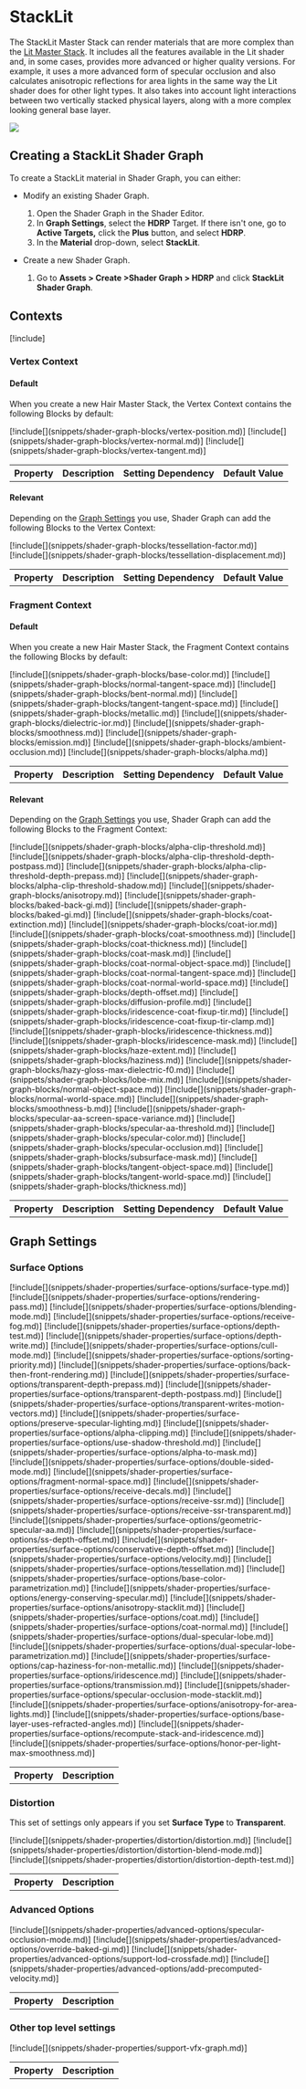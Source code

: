 # StackLit

The StackLit Master Stack can render materials that are more complex than the [Lit Master Stack](master-stack-lit.md). It includes all the features available in the Lit shader and, in some cases, provides more advanced or higher quality versions. For example, it uses a more advanced form of specular occlusion and also calculates anisotropic reflections for area lights in the same way the Lit shader does for other light types. It also takes into account light interactions between two vertically stacked physical layers, along with a more complex looking general base layer.

![](Images/HDRPFeatures-StackLitShader.png)

## Creating a StackLit Shader Graph

To create a StackLit material in Shader Graph, you can either:

* Modify an existing Shader Graph.
    1. Open the Shader Graph in the Shader Editor.
    2. In **Graph Settings**, select the **HDRP** Target. If there isn't one, go to **Active Targets,** click the **Plus** button, and select **HDRP**.
    3. In the **Material** drop-down, select **StackLit**.

* Create a new Shader Graph.
    1. Go to **Assets > Create >Shader Graph > HDRP** and click **StackLit Shader Graph**.

## Contexts

[!include[](snippets/master-stacks-contexts-intro.md)]

### Vertex Context

#### Default

When you create a new Hair Master Stack, the Vertex Context contains the following Blocks by default:
<table>
<tr>
<th>Property</th>
<th>Description</th>
<th>Setting Dependency</th>
<th>Default Value</th>
</tr>
[!include[](snippets/shader-graph-blocks/vertex-position.md)]
[!include[](snippets/shader-graph-blocks/vertex-normal.md)]
[!include[](snippets/shader-graph-blocks/vertex-tangent.md)]
</table>

#### Relevant

Depending on the [Graph Settings](#graph-settings) you use, Shader Graph can add the following Blocks to the Vertex Context:

<table>
<tr>
<th>Property</th>
<th>Description</th>
<th>Setting Dependency</th>
<th>Default Value</th>
</tr>
[!include[](snippets/shader-graph-blocks/tessellation-factor.md)]
[!include[](snippets/shader-graph-blocks/tessellation-displacement.md)]
</table>

### Fragment Context

#### Default

When you create a new Hair Master Stack, the Fragment Context contains the following Blocks by default:

<table>
<tr>
<th>Property</th>
<th>Description</th>
<th>Setting Dependency</th>
<th>Default Value</th>
</tr>
[!include[](snippets/shader-graph-blocks/base-color.md)]
[!include[](snippets/shader-graph-blocks/normal-tangent-space.md)]
[!include[](snippets/shader-graph-blocks/bent-normal.md)]
[!include[](snippets/shader-graph-blocks/tangent-tangent-space.md)]
[!include[](snippets/shader-graph-blocks/metallic.md)]
[!include[](snippets/shader-graph-blocks/dielectric-ior.md)]
[!include[](snippets/shader-graph-blocks/smoothness.md)]
[!include[](snippets/shader-graph-blocks/emission.md)]
[!include[](snippets/shader-graph-blocks/ambient-occlusion.md)]
[!include[](snippets/shader-graph-blocks/alpha.md)]
</table>

#### Relevant

Depending on the [Graph Settings](#graph-settings) you use, Shader Graph can add the following Blocks to the Fragment Context:

<table>
<tr>
<th>Property</th>
<th>Description</th>
<th>Setting Dependency</th>
<th>Default Value</th>
</tr>
[!include[](snippets/shader-graph-blocks/alpha-clip-threshold.md)]
[!include[](snippets/shader-graph-blocks/alpha-clip-threshold-depth-postpass.md)]
[!include[](snippets/shader-graph-blocks/alpha-clip-threshold-depth-prepass.md)]
[!include[](snippets/shader-graph-blocks/alpha-clip-threshold-shadow.md)]
[!include[](snippets/shader-graph-blocks/anisotropy.md)]
[!include[](snippets/shader-graph-blocks/baked-back-gi.md)]
[!include[](snippets/shader-graph-blocks/baked-gi.md)]
[!include[](snippets/shader-graph-blocks/coat-extinction.md)]
[!include[](snippets/shader-graph-blocks/coat-ior.md)]
[!include[](snippets/shader-graph-blocks/coat-smoothness.md)]
[!include[](snippets/shader-graph-blocks/coat-thickness.md)]
[!include[](snippets/shader-graph-blocks/coat-mask.md)]
[!include[](snippets/shader-graph-blocks/coat-normal-object-space.md)]
[!include[](snippets/shader-graph-blocks/coat-normal-tangent-space.md)]
[!include[](snippets/shader-graph-blocks/coat-normal-world-space.md)]
[!include[](snippets/shader-graph-blocks/depth-offset.md)]
[!include[](snippets/shader-graph-blocks/diffusion-profile.md)]
[!include[](snippets/shader-graph-blocks/iridescence-coat-fixup-tir.md)]
[!include[](snippets/shader-graph-blocks/iridescence-coat-fixup-tir-clamp.md)]
[!include[](snippets/shader-graph-blocks/iridescence-thickness.md)]
[!include[](snippets/shader-graph-blocks/iridescence-mask.md)]
[!include[](snippets/shader-graph-blocks/haze-extent.md)]
[!include[](snippets/shader-graph-blocks/haziness.md)]
[!include[](snippets/shader-graph-blocks/hazy-gloss-max-dielectric-f0.md)]
[!include[](snippets/shader-graph-blocks/lobe-mix.md)]
[!include[](snippets/shader-graph-blocks/normal-object-space.md)]
[!include[](snippets/shader-graph-blocks/normal-world-space.md)]
[!include[](snippets/shader-graph-blocks/smoothness-b.md)]
[!include[](snippets/shader-graph-blocks/specular-aa-screen-space-variance.md)]
[!include[](snippets/shader-graph-blocks/specular-aa-threshold.md)]
[!include[](snippets/shader-graph-blocks/specular-color.md)]
[!include[](snippets/shader-graph-blocks/specular-occlusion.md)]
[!include[](snippets/shader-graph-blocks/subsurface-mask.md)]
[!include[](snippets/shader-graph-blocks/tangent-object-space.md)]
[!include[](snippets/shader-graph-blocks/tangent-world-space.md)]
[!include[](snippets/shader-graph-blocks/thickness.md)]
</table>

## Graph Settings

### Surface Options

<table>
<tr>
<th>Property</th>
<th>Description</th>
</tr>
[!include[](snippets/shader-properties/surface-options/surface-type.md)]
[!include[](snippets/shader-properties/surface-options/rendering-pass.md)]
[!include[](snippets/shader-properties/surface-options/blending-mode.md)]
[!include[](snippets/shader-properties/surface-options/receive-fog.md)]
[!include[](snippets/shader-properties/surface-options/depth-test.md)]
[!include[](snippets/shader-properties/surface-options/depth-write.md)]
[!include[](snippets/shader-properties/surface-options/cull-mode.md)]
[!include[](snippets/shader-properties/surface-options/sorting-priority.md)]
[!include[](snippets/shader-properties/surface-options/back-then-front-rendering.md)]
[!include[](snippets/shader-properties/surface-options/transparent-depth-prepass.md)]
[!include[](snippets/shader-properties/surface-options/transparent-depth-postpass.md)]
[!include[](snippets/shader-properties/surface-options/transparent-writes-motion-vectors.md)]
[!include[](snippets/shader-properties/surface-options/preserve-specular-lighting.md)]
[!include[](snippets/shader-properties/surface-options/alpha-clipping.md)]
[!include[](snippets/shader-properties/surface-options/use-shadow-threshold.md)]
[!include[](snippets/shader-properties/surface-options/alpha-to-mask.md)]
[!include[](snippets/shader-properties/surface-options/double-sided-mode.md)]
[!include[](snippets/shader-properties/surface-options/fragment-normal-space.md)]
[!include[](snippets/shader-properties/surface-options/receive-decals.md)]
[!include[](snippets/shader-properties/surface-options/receive-ssr.md)]
[!include[](snippets/shader-properties/surface-options/receive-ssr-transparent.md)]
[!include[](snippets/shader-properties/surface-options/geometric-specular-aa.md)]
[!include[](snippets/shader-properties/surface-options/ss-depth-offset.md)]
[!include[](snippets/shader-properties/surface-options/conservative-depth-offset.md)]
[!include[](snippets/shader-properties/surface-options/velocity.md)]
[!include[](snippets/shader-properties/surface-options/tessellation.md)]
[!include[](snippets/shader-properties/surface-options/base-color-parametrization.md)]
[!include[](snippets/shader-properties/surface-options/energy-conserving-specular.md)]
[!include[](snippets/shader-properties/surface-options/anisotropy-stacklit.md)]
[!include[](snippets/shader-properties/surface-options/coat.md)]
[!include[](snippets/shader-properties/surface-options/coat-normal.md)]
[!include[](snippets/shader-properties/surface-options/dual-specular-lobe.md)]
[!include[](snippets/shader-properties/surface-options/dual-specular-lobe-parametrization.md)]
[!include[](snippets/shader-properties/surface-options/cap-haziness-for-non-metallic.md)]
[!include[](snippets/shader-properties/surface-options/iridescence.md)]
[!include[](snippets/shader-properties/surface-options/transmission.md)]
[!include[](snippets/shader-properties/surface-options/specular-occlusion-mode-stacklit.md)]
[!include[](snippets/shader-properties/surface-options/anisotropy-for-area-lights.md)]
[!include[](snippets/shader-properties/surface-options/base-layer-uses-refracted-angles.md)]
[!include[](snippets/shader-properties/surface-options/recompute-stack-and-iridescence.md)]
[!include[](snippets/shader-properties/surface-options/honor-per-light-max-smoothness.md)]
</table>

### Distortion

This set of settings only appears if you set **Surface Type** to **Transparent**.

<table>
<tr>
<th>Property</th>
<th>Description</th>
</tr>
[!include[](snippets/shader-properties/distortion/distortion.md)]
[!include[](snippets/shader-properties/distortion/distortion-blend-mode.md)]
[!include[](snippets/shader-properties/distortion/distortion-depth-test.md)]
</table>

### Advanced Options

<table>
<tr>
<th>Property</th>
<th>Description</th>
</tr>
[!include[](snippets/shader-properties/advanced-options/specular-occlusion-mode.md)]
[!include[](snippets/shader-properties/advanced-options/override-baked-gi.md)]
[!include[](snippets/shader-properties/advanced-options/support-lod-crossfade.md)]
[!include[](snippets/shader-properties/advanced-options/add-precomputed-velocity.md)]
</table>

### Other top level settings

<table>
<tr>
<th>Property</th>
<th>Description</th>
</tr>
[!include[](snippets/shader-properties/support-vfx-graph.md)]
</table>
